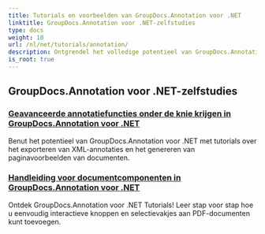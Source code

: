 ```yaml
---
title: Tutorials en voorbeelden van GroupDocs.Annotation voor .NET
linktitle: GroupDocs.Annotation voor .NET-zelfstudies
type: docs
weight: 10
url: /nl/net/tutorials/annotation/
description: Ontgrendel het volledige potentieel van GroupDocs.Annotation voor .NET met onze tutorials. Integreer naadloos, verbeter samenwerking en stroomlijn workflows.
is_root: true
---
```


## GroupDocs.Annotation voor .NET-zelfstudies
### [Geavanceerde annotatiefuncties onder de knie krijgen in GroupDocs.Annotation voor .NET](./master-advanced-annotation-features/)
Benut het potentieel van GroupDocs.Annotation voor .NET met tutorials over het exporteren van XML-annotaties en het genereren van paginavoorbeelden van documenten.
### [Handleiding voor documentcomponenten in GroupDocs.Annotation voor .NET](./guide-to-document-components/)
Ontdek GroupDocs.Annotation voor .NET Tutorials! Leer stap voor stap hoe u eenvoudig interactieve knoppen en selectievakjes aan PDF-documenten kunt toevoegen.